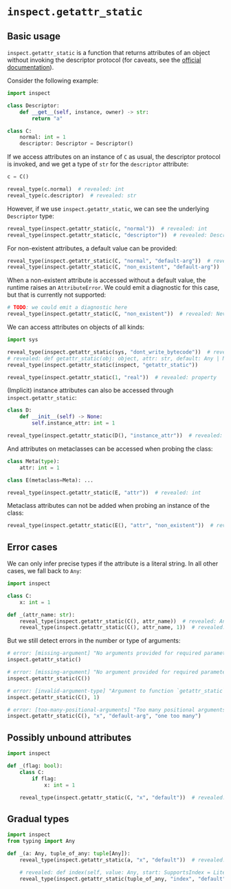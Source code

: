 # `inspect.getattr_static`

## Basic usage

`inspect.getattr_static` is a function that returns attributes of an object without invoking the
descriptor protocol (for caveats, see the [official documentation]).

Consider the following example:

```py
import inspect

class Descriptor:
    def __get__(self, instance, owner) -> str:
        return "a"

class C:
    normal: int = 1
    descriptor: Descriptor = Descriptor()
```

If we access attributes on an instance of `C` as usual, the descriptor protocol is invoked, and we
get a type of `str` for the `descriptor` attribute:

```py
c = C()

reveal_type(c.normal)  # revealed: int
reveal_type(c.descriptor)  # revealed: str
```

However, if we use `inspect.getattr_static`, we can see the underlying `Descriptor` type:

```py
reveal_type(inspect.getattr_static(c, "normal"))  # revealed: int
reveal_type(inspect.getattr_static(c, "descriptor"))  # revealed: Descriptor
```

For non-existent attributes, a default value can be provided:

```py
reveal_type(inspect.getattr_static(C, "normal", "default-arg"))  # revealed: int
reveal_type(inspect.getattr_static(C, "non_existent", "default-arg"))  # revealed: Literal["default-arg"]
```

When a non-existent attribute is accessed without a default value, the runtime raises an
`AttributeError`. We could emit a diagnostic for this case, but that is currently not supported:

```py
# TODO: we could emit a diagnostic here
reveal_type(inspect.getattr_static(C, "non_existent"))  # revealed: Never
```

We can access attributes on objects of all kinds:

```py
import sys

reveal_type(inspect.getattr_static(sys, "dont_write_bytecode"))  # revealed: bool
# revealed: def getattr_static(obj: object, attr: str, default: Any | None = EllipsisType) -> Any
reveal_type(inspect.getattr_static(inspect, "getattr_static"))

reveal_type(inspect.getattr_static(1, "real"))  # revealed: property
```

(Implicit) instance attributes can also be accessed through `inspect.getattr_static`:

```py
class D:
    def __init__(self) -> None:
        self.instance_attr: int = 1

reveal_type(inspect.getattr_static(D(), "instance_attr"))  # revealed: int
```

And attributes on metaclasses can be accessed when probing the class:

```py
class Meta(type):
    attr: int = 1

class E(metaclass=Meta): ...

reveal_type(inspect.getattr_static(E, "attr"))  # revealed: int
```

Metaclass attributes can not be added when probing an instance of the class:

```py
reveal_type(inspect.getattr_static(E(), "attr", "non_existent"))  # revealed: Literal["non_existent"]
```

## Error cases

We can only infer precise types if the attribute is a literal string. In all other cases, we fall
back to `Any`:

```py
import inspect

class C:
    x: int = 1

def _(attr_name: str):
    reveal_type(inspect.getattr_static(C(), attr_name))  # revealed: Any
    reveal_type(inspect.getattr_static(C(), attr_name, 1))  # revealed: Any
```

But we still detect errors in the number or type of arguments:

```py
# error: [missing-argument] "No arguments provided for required parameters `obj`, `attr` of function `getattr_static`"
inspect.getattr_static()

# error: [missing-argument] "No argument provided for required parameter `attr`"
inspect.getattr_static(C())

# error: [invalid-argument-type] "Argument to function `getattr_static` is incorrect: Expected `str`, found `Literal[1]`"
inspect.getattr_static(C(), 1)

# error: [too-many-positional-arguments] "Too many positional arguments to function `getattr_static`: expected 3, got 4"
inspect.getattr_static(C(), "x", "default-arg", "one too many")
```

## Possibly unbound attributes

```py
import inspect

def _(flag: bool):
    class C:
        if flag:
            x: int = 1

    reveal_type(inspect.getattr_static(C, "x", "default"))  # revealed: int | Literal["default"]
```

## Gradual types

```py
import inspect
from typing import Any

def _(a: Any, tuple_of_any: tuple[Any]):
    reveal_type(inspect.getattr_static(a, "x", "default"))  # revealed: Any | Literal["default"]

    # revealed: def index(self, value: Any, start: SupportsIndex = Literal[0], stop: SupportsIndex = int, /) -> int
    reveal_type(inspect.getattr_static(tuple_of_any, "index", "default"))
```

[official documentation]: https://docs.python.org/3/library/inspect.html#inspect.getattr_static
